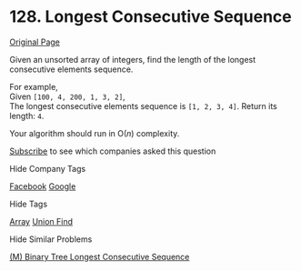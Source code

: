 # 128. Longest Consecutive Sequence

[Original Page](https://leetcode.com/problems/longest-consecutive-sequence/)

Given an unsorted array of integers, find the length of the longest consecutive elements sequence.

For example,  
Given `[100, 4, 200, 1, 3, 2]`,  
The longest consecutive elements sequence is `[1, 2, 3, 4]`. Return its length: `4`.

Your algorithm should run in O(_n_) complexity.

<div>

[Subscribe](/subscribe/) to see which companies asked this question

</div>

<div>

<div id="company_tags" class="btn btn-xs btn-warning">Hide Company Tags</div>

<span class="hidebutton" style="display: inline;">[Facebook](/company/facebook/) [Google](/company/google/)</span></div>

<div>

<div id="tags" class="btn btn-xs btn-warning">Hide Tags</div>

<span class="hidebutton" style="display: inline;">[Array](/tag/array/) [Union Find](/tag/union-find/)</span></div>

<div>

<div id="similar" class="btn btn-xs btn-warning">Hide Similar Problems</div>

<span class="hidebutton" style="display: inline;">[(M) Binary Tree Longest Consecutive Sequence](/problems/binary-tree-longest-consecutive-sequence/)</span></div>